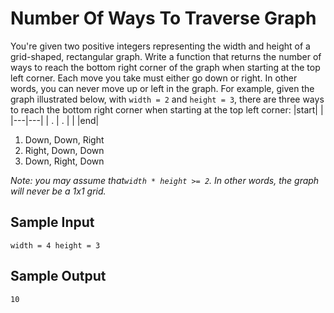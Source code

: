 # Number Of Ways To Traverse Graph
You're given two positive integers representing the width and height of a grid-shaped, rectangular graph. Write a function that returns the number of ways to reach the bottom right corner of the graph when starting at the top left corner. Each move you take must either go down or right. In other words, you can never move up or left in the graph.
For example, given the graph illustrated below, with `width = 2` and `height = 3`, there are three ways to reach the bottom right corner when starting at the top left corner:
|start| |
|---|---|
|  .   | .    |
|    |end|

 1. Down, Down, Right 
 2. Right, Down, Down
 3. Down, Right, Down

*Note: you may assume that`width * height >= 2`. In other words, the graph will never be a 1x1 grid.*

## Sample Input
`width = 4
height = 3`
## Sample Output
`10`
